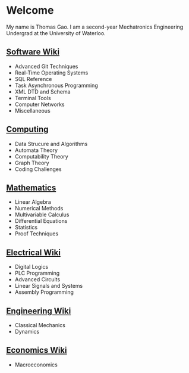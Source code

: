 # Welcome

My name is Thomas Gao. I am a second-year Mechatronics Engineering Undergrad at the University of Waterloo.

## [Software Wiki](/content/software)

- Advanced Git Techniques
- Real-Time Operating Systems
- SQL Reference
- Task Asynchronous Programming
- XML DTD and Schema
- Terminal Tools
- Computer Networks
- Miscellaneous

## [Computing](/content/computing)

- Data Strucure and Algorithms
- Automata Theory
- Computability Theory
- Graph Theory
- Coding Challenges

## [Mathematics](/content/math)

- Linear Algebra
- Numerical Methods
- Multivariable Calculus
- Differential Equations
- Statistics
- Proof Techniques

## [Electrical Wiki](/content/electrical)

- Digital Logics
- PLC Programming
- Advanced Circuits
- Linear Signals and Systems
- Assembly Programming

## [Engineering Wiki](/content/eng)

- Classical Mechanics
- Dynamics

## [Economics Wiki](/content/econ)

- Macroeconomics
